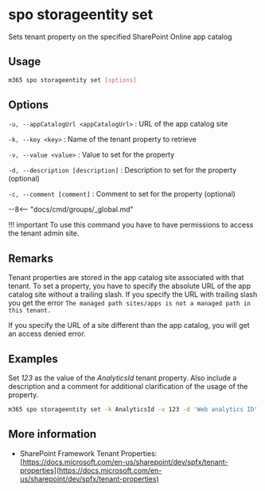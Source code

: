 # spo storageentity set

Sets tenant property on the specified SharePoint Online app catalog

## Usage

```sh
m365 spo storageentity set [options]
```

## Options

`-u, --appCatalogUrl <appCatalogUrl>`
: URL of the app catalog site

`-k, --key <key>`
: Name of the tenant property to retrieve

`-v, --value <value>`
: Value to set for the property

`-d, --description [description]`
: Description to set for the property (optional)

`-c, --comment [comment]`
: Comment to set for the property (optional)

--8<-- "docs/cmd/groups/_global.md"

!!! important
    To use this command you have to have permissions to access the tenant admin site.

## Remarks

Tenant properties are stored in the app catalog site associated with that tenant. To set a property, you have to specify the absolute URL of the app catalog site without a trailing slash. If you specify the URL with trailing slash you get the error `The managed path sites/apps is not a managed path in this tenant.`

If you specify the URL of a site different than the app catalog, you will get an access denied error.

## Examples

Set _123_ as the value of the _AnalyticsId_ tenant property. Also include a description and a comment for additional clarification of the usage of the property.

```sh
m365 spo storageentity set -k AnalyticsId -v 123 -d 'Web analytics ID' -c 'Use on all sites' -u https://contoso.sharepoint.com/sites/appcatalog
```

## More information

- SharePoint Framework Tenant Properties: [https://docs.microsoft.com/en-us/sharepoint/dev/spfx/tenant-properties](https://docs.microsoft.com/en-us/sharepoint/dev/spfx/tenant-properties)
